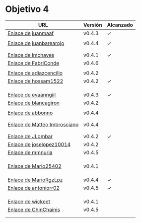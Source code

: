 # Objetivo 4


| URL                                                                                                | Versión | Alcanzado |
|----------------------------------------------------------------------------------------------------|---------|-----------|
| [Enlace de juanmaaf](https://github.com/juanmaaf/MoneyController/pull/17)                          | v0.4.3  | ✓         |
| <!-- Enlace de giorgiogiovanni -->                                                                 |         |           |
| [Enlace de juanbarearojo](https://github.com/juanbarearojo/privateChef/pull/27)                    | v0.4.4  | ✓         |
| <!-- Enlace de sweetiepitie -->                                                                    |         |           |
| <!-- Enlace de jacarmona364 -->                                                                    |         |           |
| [Enlace de lmchaves](https://github.com/lmchaves/OrganizarTaller/pull/25)                          | v0.4.1  | ✓         |
| [Enlace de FabriConde](https://github.com/FabriConde/CLIMB-VR/pull/18)                             | v0.4.6  |           |
| <!-- Enlace de FerniCuesta -->                                                                     |         |           |
| [Enlace de adiazcencillo](https://github.com/adiazcencillo/GranadaInfo/pull/32)                    | v0.4.2  |           |
| [Enlace de hossam1522](https://github.com/hossam1522/ModaTrack/pull/22)                            | v0.4.2  | ✓         |
| <!-- Enlace de clara99gf -->                                                                       |         |           |
| <!-- Enlace de Antoniogm03 -->                                                                     |         |           |
| <!-- Enlace de SantiGarvin -->                                                                     |         |           |
| [Enlace de evaanngiil](https://github.com/evaanngiil/WishfulGiving/pull/26)                        | v0.4.3  | ✓         |
| [Enlace de blancagiron](https://github.com/blancagiron/SeguraSenior/pull/42)                       | v0.4.2  |           |
| <!-- Enlace de GaelGoncalba -->                                                                    |         |           |
| [Enlace de abbonno](https://github.com/abbonno/healthScheduler/pull/23)                            | v0.4.4  |           |
| <!-- Enlace de oscargr-ugr -->                                                                     |         |           |
| <!-- Enlace de davidgutierrezperez -->                                                             |         |           |
| [Enlace de Matteo Imbrosciano](https://github.com/MatteoImbrosciano/Medication-Management/pull/21) | v0.4.4  |           |
| <!-- Enlace de Katakuri00 -->                                                                      |         |           |
| <!-- Enlace de MCL-2024 -->                                                                        |         |           |
| [Enlace de JLombar](https://github.com/JLombar/HorariosAutomatricula/pull/20)                      | v0.4.2  | ✓         |
| [Enlace de joselopez10014](https://github.com/joselopez10014/OrganizadorVJ/pull/14)                | v0.4.2  |           |
| [Enlace de mmnuria](https://github.com/mmnuria/PersonalSportCalendary/pull/25)                     | v0.4.5  |           |
| <!-- Enlace de M S C -->                                                                           |         |           |
| <!-- Enlace de javiernavacapa -->                                                                  |         |           |
| <!-- Enlace de Carlosmapego8 -->                                                                   |         |           |
| [Enlace de Mario25402](https://github.com/Mario25402/AskETSIIT/pull/31)                            | v0.4.1  |           |
| <!-- Enlace de Pablorc7 -->                                                                        |         |           |
| <!-- Enlace de mrh117 -->                                                                          |         |           |
| <!-- Enlace de LuRDR -->                                                                           |         |           |
| [Enlace de MarioRgzLpz](https://github.com/MarioRgzLpz/ArbitrageBets/pull/26)                      | v0.4.4  | ✓         |
| [Enlace de antoniorr02](https://github.com/antoniorr02/MenuConsulter/pull/22)                      | v0.4.5  | ✓         |
| <!-- Enlace de alvarorcs2002 -->                                                                   |         |           |
| <!-- Enlace de eigenric -->                                                                        |         |           |
| <!-- Enlace de enger2003 -->                                                                       |         |           |
| [Enlace de wickeet](https://github.com/wickeet/Tripoli/pull/24)                                    | v0.4.1  |           |
| [Enlace de ChinChainis](https://github.com/ChinChainis/Proyecto_Reparahorarios_IV2425/pull/30)     | v0.4.5  |           |
| <!-- Enlace de anavaln -->                                                                         |         |           |
| <!-- Enlace de pablotl0 -->                                                                        |         |           |
